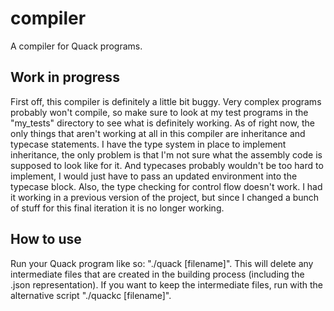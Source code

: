 # compiler
A compiler for Quack programs.

## Work in progress

First off, this compiler is definitely a little bit buggy. Very complex programs probably won't compile,
so make sure to look at my test programs in the "my_tests" directory to see what is definitely working.
As of right now, the only things that aren't working at all in this compiler are inheritance and
typecase statements. I have the type system in place to implement inheritance, the only problem is that
I'm not sure what the assembly code is supposed to look like for it. And typecases probably wouldn't
be too hard to implement, I would just have to pass an updated environment into the typecase block.
Also, the type checking for control flow doesn't work. I had it working in a previous version of the
project, but since I changed a bunch of stuff for this final iteration it is no longer working.

## How to use

Run your Quack program like so: "./quack [filename]". This will delete any intermediate files that are
created in the building process (including the .json representation). If you want to keep the
intermediate files, run with the alternative script "./quackc [filename]".
